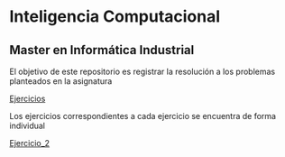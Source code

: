 # Inteligencia Computacional

## Master en Informática Industrial

El objetivo de este repositorio es registrar la resolución a los problemas planteados en la asignatura

[Ejercicios](Ejercicios.md)

Los ejercicios correspondientes a cada ejercicio se encuentra de forma individual

[Ejercicio_2](ejercico2.md)
